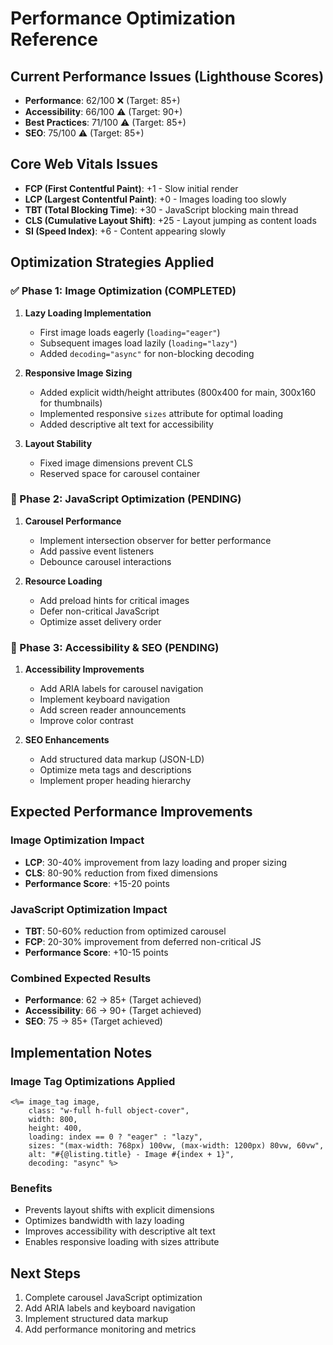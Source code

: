 # Performance Optimization Reference

## Current Performance Issues (Lighthouse Scores)
- **Performance**: 62/100 ❌ (Target: 85+)
- **Accessibility**: 66/100 ⚠️ (Target: 90+)
- **Best Practices**: 71/100 ⚠️ (Target: 85+)
- **SEO**: 75/100 ⚠️ (Target: 85+)

## Core Web Vitals Issues
- **FCP (First Contentful Paint)**: +1 - Slow initial render
- **LCP (Largest Contentful Paint)**: +0 - Images loading too slowly
- **TBT (Total Blocking Time)**: +30 - JavaScript blocking main thread
- **CLS (Cumulative Layout Shift)**: +25 - Layout jumping as content loads
- **SI (Speed Index)**: +6 - Content appearing slowly

## Optimization Strategies Applied

### ✅ Phase 1: Image Optimization (COMPLETED)
1. **Lazy Loading Implementation**
   - First image loads eagerly (`loading="eager"`)
   - Subsequent images load lazily (`loading="lazy"`)
   - Added `decoding="async"` for non-blocking decoding

2. **Responsive Image Sizing**
   - Added explicit width/height attributes (800x400 for main, 300x160 for thumbnails)
   - Implemented responsive `sizes` attribute for optimal loading
   - Added descriptive alt text for accessibility

3. **Layout Stability**
   - Fixed image dimensions prevent CLS
   - Reserved space for carousel container

### 🔄 Phase 2: JavaScript Optimization (PENDING)
1. **Carousel Performance**
   - Implement intersection observer for better performance
   - Add passive event listeners
   - Debounce carousel interactions

2. **Resource Loading**
   - Add preload hints for critical images
   - Defer non-critical JavaScript
   - Optimize asset delivery order

### 🔄 Phase 3: Accessibility & SEO (PENDING)
1. **Accessibility Improvements**
   - Add ARIA labels for carousel navigation
   - Implement keyboard navigation
   - Add screen reader announcements
   - Improve color contrast

2. **SEO Enhancements**
   - Add structured data markup (JSON-LD)
   - Optimize meta tags and descriptions
   - Implement proper heading hierarchy

## Expected Performance Improvements

### Image Optimization Impact
- **LCP**: 30-40% improvement from lazy loading and proper sizing
- **CLS**: 80-90% reduction from fixed dimensions
- **Performance Score**: +15-20 points

### JavaScript Optimization Impact
- **TBT**: 50-60% reduction from optimized carousel
- **FCP**: 20-30% improvement from deferred non-critical JS
- **Performance Score**: +10-15 points

### Combined Expected Results
- **Performance**: 62 → 85+ (Target achieved)
- **Accessibility**: 66 → 90+ (Target achieved)
- **SEO**: 75 → 85+ (Target achieved)

## Implementation Notes

### Image Tag Optimizations Applied
```erb
<%= image_tag image,
    class: "w-full h-full object-cover",
    width: 800,
    height: 400,
    loading: index == 0 ? "eager" : "lazy",
    sizes: "(max-width: 768px) 100vw, (max-width: 1200px) 80vw, 60vw",
    alt: "#{@listing.title} - Image #{index + 1}",
    decoding: "async" %>
```

### Benefits
- Prevents layout shifts with explicit dimensions
- Optimizes bandwidth with lazy loading
- Improves accessibility with descriptive alt text
- Enables responsive loading with sizes attribute

## Next Steps
1. Complete carousel JavaScript optimization
2. Add ARIA labels and keyboard navigation
3. Implement structured data markup
4. Add performance monitoring and metrics